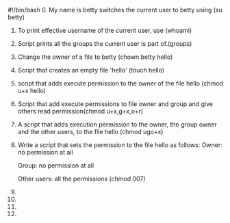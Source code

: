 #!/bin/bash
0. My name is betty switches the current user to betty using (su betty)
1. To print effective username of the current user, use (whoami)
2. Script prints all the groups the current user is part of.(groups)
3. Change the owner of a file to betty (chown betty hello)
4. Script that creates an empty file 'hello' (touch hello)
5. script that adds execute permission to the owner of the file hello (chmod u+x hello)
6. Script that add execute permissions to file owner and group and give others read permission(chmod u+x,g+x,o+r)
7. A script that adds execution permission to the owner, the group owner and the other users, to the file hello (chmod ugo+x)
8. Write a script that sets the permission to the file hello as follows:
   Owner: no permission at all

   Group: no permission at all

   Other users: all the permissions (chmod 007)
9.
10.
11.
12.
